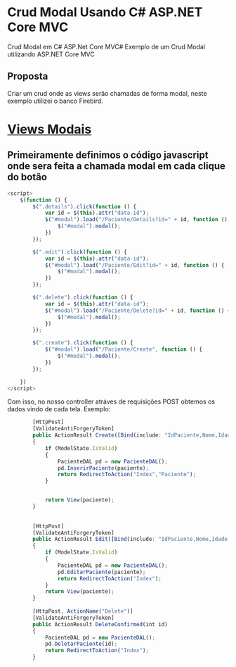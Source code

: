 # Crud Modal Usando C# ASP.NET Core MVC
Crud Modal em C# ASP.Net Core MVC#
Exemplo de um Crud Modal utilizando ASP.NET Core MVC 

## Proposta
Criar um crud onde as views serão chamadas de forma modal, neste exemplo utilizei o banco Firebird.

# [Views Modais](#)

## Primeiramente definimos o código javascript onde sera feita a chamada modal em cada clique do botão
```javascript
<script>
    $(function () {
        $(".details").click(function () {
            var id = $(this).attr("data-id");
            $("#modal").load("/Paciente/Details?id=" + id, function () {
                $("#modal").modal();
            })
        });

        $(".edit").click(function () {
            var id = $(this).attr("data-id");
            $("#modal").load("/Paciente/Edit?id=" + id, function () {
                $("#modal").modal();
            })
        });

        $(".delete").click(function () {
            var id = $(this).attr("data-id");
            $("#modal").load("/Paciente/Delete?id=" + id, function () {
                $("#modal").modal();
            })
        });

        $(".create").click(function () {
            $("#modal").load("/Paciente/Create", function () {
                $("#modal").modal();
            })
        });

    })
</script> 
```
Com isso, no nosso controller atráves de requisições POST obtemos os dados vindo de cada tela. Exemplo:

```javascript
        [HttpPost]
        [ValidateAntiForgeryToken]
        public ActionResult Create([Bind(include: "IdPaciente,Nome,Idade,Peso,Altura")] Paciente paciente)
        {
            if (ModelState.IsValid)
            {
                PacienteDAL pd = new PacienteDAL();
                pd.InserirPaciente(paciente);
                return RedirectToAction("Index","Paciente");
            }


            return View(paciente);
        }
        
        
        [HttpPost]
        [ValidateAntiForgeryToken]
        public ActionResult Edit([Bind(include: "IdPaciente,Nome,Idade,Peso,Altura")] Paciente paciente)
        {
            if (ModelState.IsValid)
            {
                PacienteDAL pd = new PacienteDAL();
                pd.EditarPaciente(paciente);
                return RedirectToAction("Index");
            }
            return View(paciente);
        }        
        
        [HttpPost, ActionName("Delete")]
        [ValidateAntiForgeryToken]
        public ActionResult DeleteConfirmed(int id)
        {
            PacienteDAL pd = new PacienteDAL();
            pd.DeletarPaciente(id);
            return RedirectToAction("Index");
        }        

```

